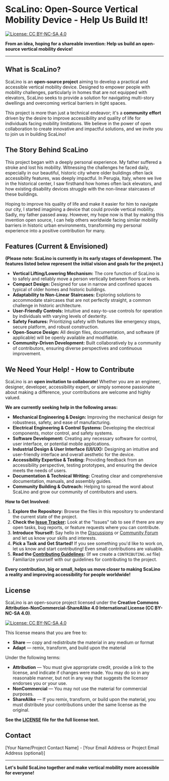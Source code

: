 # ScaLino: Open-Source Vertical Mobility Device - Help Us Build It!

[![License: CC BY-NC-SA 4.0](https://licensebuttons.net/l/by-nc-sa/4.0/88x31.png)](https://creativecommons.org/licenses/by-nc-sa/4.0/)

**From an idea, hoping for a shareable invention:  Help us build an open-source vertical mobility device!**

---

## What is ScaLino?

ScaLino is an **open-source project** aiming to develop a practical and accessible vertical mobility device.  Designed to empower people with mobility challenges, particularly in homes that are not equipped with elevators, ScaLino seeks to provide a solution for navigating multi-story dwellings and overcoming vertical barriers in tight spaces.

This project is more than just a technical endeavor; it's a **community effort** driven by the desire to improve accessibility and quality of life for individuals facing mobility limitations.  We believe in the power of open collaboration to create innovative and impactful solutions, and we invite you to join us in building ScaLino!

## The Story Behind ScaLino

This project began with a deeply personal experience. My father suffered a stroke and lost his mobility.  Witnessing the challenges he faced daily, especially in our beautiful, historic city where older buildings often lack accessibility features, was deeply impactful.  In Perugia, Italy, where we live in the historical center, I saw firsthand how homes often lack elevators, and how existing disability devices struggle with the non-linear staircases of these buildings.

Hoping to improve his quality of life and make it easier for him to navigate our city, I started imagining a device that could provide vertical mobility.  Sadly, my father passed away.  However, my hope now is that by making this invention open source, I can help others worldwide facing similar mobility barriers in historic urban environments, transforming my personal experience into a positive contribution for many.

## Features (Current & Envisioned)

**(Please note: ScaLino is currently in its early stages of development.  The features listed below represent the initial vision and goals for the project.)**

*   **Vertical Lifting/Lowering Mechanism:**  The core function of ScaLino is to safely and reliably move a person vertically between floors or levels.
*   **Compact Design:**  Designed for use in narrow and confined spaces typical of older homes and historic buildings.
*   **Adaptability to Non-Linear Staircases:**  Exploring solutions to accommodate staircases that are not perfectly straight, a common challenge in historic architecture.
*   **User-Friendly Controls:**  Intuitive and easy-to-use controls for operation by individuals with varying levels of dexterity.
*   **Safety Features:**  Prioritizing safety with features like emergency stops, secure platform, and robust construction.
*   **Open-Source Design:**  All design files, documentation, and software (if applicable) will be openly available and modifiable.
*   **Community-Driven Development:**  Built collaboratively by a community of contributors, ensuring diverse perspectives and continuous improvement.

## We Need Your Help! - How to Contribute

ScaLino is an **open invitation to collaborate!**  Whether you are an engineer, designer, developer, accessibility expert, or simply someone passionate about making a difference, your contributions are welcome and highly valued.

**We are currently seeking help in the following areas:**

*   **Mechanical Engineering & Design:**  Improving the mechanical design for robustness, safety, and ease of manufacturing.
*   **Electrical Engineering & Control Systems:**  Developing the electrical components, motor control, and safety systems.
*   **Software Development:**  Creating any necessary software for control, user interface, or potential mobile applications.
*   **Industrial Design & User Interface (UI/UX):**  Designing an intuitive and user-friendly interface and overall aesthetic for the device.
*   **Accessibility Expertise & Testing:**  Providing feedback from an accessibility perspective, testing prototypes, and ensuring the device meets the needs of users.
*   **Documentation & Technical Writing:**  Creating clear and comprehensive documentation, manuals, and assembly guides.
*   **Community Building & Outreach:**  Helping to spread the word about ScaLino and grow our community of contributors and users.

**How to Get Involved:**

1.  **Explore the Repository:**  Browse the files in this repository to understand the current state of the project.
2.  **Check the [Issue Tracker](link-to-your-issue-tracker-if-you-set-one-up-on-github):** Look at the "Issues" tab to see if there are any open tasks, bug reports, or feature requests where you can contribute.
3.  **Introduce Yourself:**  Say hello in the [Discussions](link-to-your-discussions-if-you-set-up-github-discussions-or-a-forum) or [Community Forum](link-to-your-forum-if-you-have-one) and let us know your skills and interests.
4.  **Pick a Task and Get Started!**  If you see something you'd like to work on, let us know and start contributing!  Even small contributions are valuable.
5.  **Read the [Contributing Guidelines](link-to-your-contributing-md-file-if-you-create-one):** (If we create a `CONTRIBUTING.md` file)  Familiarize yourself with our guidelines for contributing to the project.

**Every contribution, big or small, helps us move closer to making ScaLino a reality and improving accessibility for people worldwide!**

## License

ScaLino is an open-source project licensed under the **Creative Commons Attribution-NonCommercial-ShareAlike 4.0 International License (CC BY-NC-SA 4.0)**.

[![License: CC BY-NC-SA 4.0](https://licensebuttons.net/l/by-nc-sa/4.0/88x31.png)](https://creativecommons.org/licenses/by-nc-sa/4.0/)

This license means that you are free to:

*   **Share** — copy and redistribute the material in any medium or format
*   **Adapt** — remix, transform, and build upon the material

Under the following terms:

*   **Attribution** — You must give appropriate credit, provide a link to the license, and indicate if changes were made. You may do so in any reasonable manner, but not in any way that suggests the licensor endorses you or your use.
*   **NonCommercial** — You may not use the material for commercial purposes.
*   **ShareAlike** — If you remix, transform, or build upon the material, you must distribute your contributions under the same license as the original.

**See the [LICENSE](Licence.txt) file for the full license text.**

## Contact

[Your Name/Project Contact Name] - [Your Email Address or Project Email Address (optional)]

---

**Let's build ScaLino together and make vertical mobility more accessible for everyone!**
